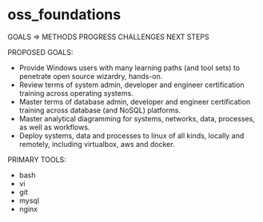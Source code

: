 # oss_foundations
GOALS => METHODS
PROGRESS
CHALLENGES
NEXT STEPS

PROPOSED GOALS:
 - Provide Windows users with many learning paths (and tool sets) to penetrate open source wizardry, hands-on.
 - Review terms of system admin, developer and engineer certification training across operating systems.
 - Master terms of database admin, developer and engineer certification training across database (and NoSQL) platforms.
 - Master analytical diagramming for systems, networks, data, processes, as well as workflows.
 - Deploy systems, data and processes to linux of all kinds, locally and remotely, including virtualbox, aws and docker.

PRIMARY TOOLS:
 - bash
 - vi
 - git
 - mysql
 - nginx
